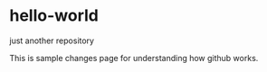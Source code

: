 # hello-world
just another repository

This is sample changes page for understanding how github works. 
